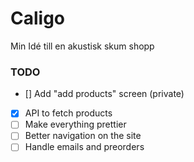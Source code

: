 # Caligo
Min Idé till en akustisk skum shopp


### TODO
- [] Add "add products" screen (private)
- [x] API to fetch products
- [ ] Make everything prettier
- [ ] Better navigation on the site
- [ ] Handle emails and preorders